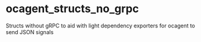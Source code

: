# ocagent_structs_no_grpc
Structs without gRPC to aid with light dependency exporters for ocagent to send JSON signals
